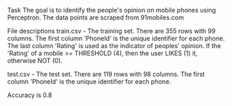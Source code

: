 Task
The goal is to identify the people's opinion on mobile phones using Perceptron. The data points are scraped from 91mobiles.com

File descriptions
train.csv - The training set.
There are 355 rows with 99 columns. 
The first column 'PhoneId' is the unique identifier for each phone.
The last column 'Rating' is used as the indicator of peoples' opinion. If the 'Rating' of a mobile >= THRESHOLD (4), 
then the user LIKES (1) it, otherwise NOT (0).

test.csv - The test set.
There are 119 rows with 98 columns. 
The first column 'PhoneId' is the unique identifier for each phone.

Accuracy is 0.8
